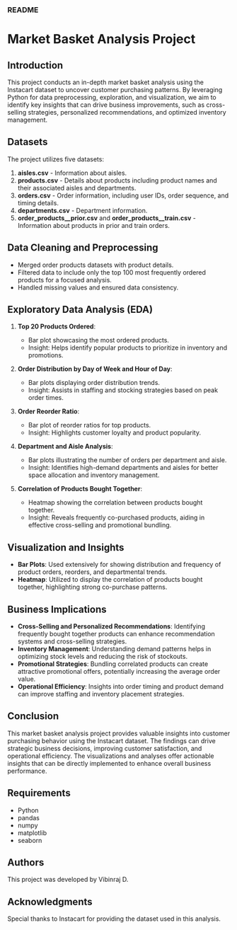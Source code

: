### README

# Market Basket Analysis Project

## Introduction
This project conducts an in-depth market basket analysis using the Instacart dataset to uncover customer purchasing patterns. By leveraging Python for data preprocessing, exploration, and visualization, we aim to identify key insights that can drive business improvements, such as cross-selling strategies, personalized recommendations, and optimized inventory management.

## Datasets
The project utilizes five datasets:
1. **aisles.csv** - Information about aisles.
2. **products.csv** - Details about products including product names and their associated aisles and departments.
3. **orders.csv** - Order information, including user IDs, order sequence, and timing details.
4. **departments.csv** - Department information.
5. **order_products__prior.csv** and **order_products__train.csv** - Information about products in prior and train orders.

## Data Cleaning and Preprocessing
- Merged order products datasets with product details.
- Filtered data to include only the top 100 most frequently ordered products for a focused analysis.
- Handled missing values and ensured data consistency.

## Exploratory Data Analysis (EDA)
1. **Top 20 Products Ordered**:
   - Bar plot showcasing the most ordered products.
   - Insight: Helps identify popular products to prioritize in inventory and promotions.

2. **Order Distribution by Day of Week and Hour of Day**:
   - Bar plots displaying order distribution trends.
   - Insight: Assists in staffing and stocking strategies based on peak order times.

3. **Order Reorder Ratio**:
   - Bar plot of reorder ratios for top products.
   - Insight: Highlights customer loyalty and product popularity.

4. **Department and Aisle Analysis**:
   - Bar plots illustrating the number of orders per department and aisle.
   - Insight: Identifies high-demand departments and aisles for better space allocation and inventory management.

5. **Correlation of Products Bought Together**:
   - Heatmap showing the correlation between products bought together.
   - Insight: Reveals frequently co-purchased products, aiding in effective cross-selling and promotional bundling.

## Visualization and Insights
- **Bar Plots**: Used extensively for showing distribution and frequency of product orders, reorders, and departmental trends.
- **Heatmap**: Utilized to display the correlation of products bought together, highlighting strong co-purchase patterns.

## Business Implications
- **Cross-Selling and Personalized Recommendations**: Identifying frequently bought together products can enhance recommendation systems and cross-selling strategies.
- **Inventory Management**: Understanding demand patterns helps in optimizing stock levels and reducing the risk of stockouts.
- **Promotional Strategies**: Bundling correlated products can create attractive promotional offers, potentially increasing the average order value.
- **Operational Efficiency**: Insights into order timing and product demand can improve staffing and inventory placement strategies.

## Conclusion
This market basket analysis project provides valuable insights into customer purchasing behavior using the Instacart dataset. The findings can drive strategic business decisions, improving customer satisfaction, and operational efficiency. The visualizations and analyses offer actionable insights that can be directly implemented to enhance overall business performance.

## Requirements
- Python
- pandas
- numpy
- matplotlib
- seaborn


## Authors
This project was developed by Vibinraj D.

## Acknowledgments
Special thanks to Instacart for providing the dataset used in this analysis.
